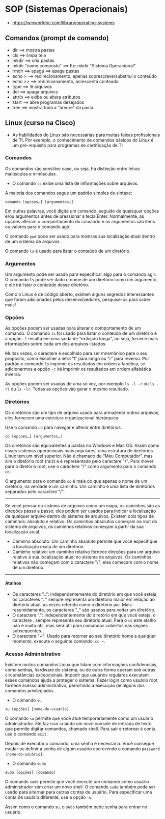 # SOP (Sistemas Operacionais)
* https://winworldpc.com/library/operating-systems

## Comandos (prompt de comando)
* dir ==> mostra pastas
* cls ==> limpa tela
* mkdir ==> cria pastas
* mkdir "nome composto" ==> Ex: mkdir "Sistema Operacional"
* rmdir ==> apaga ==> apaga pastas
* echo > ==> redirecionamento, apenas sobrescreve/substituí o conteúdo
* echo >> ==> redirecionamento, acrescenta conteúdo
* type ==> lê arquivos
* del ==> apaga arquivos
* attrib ==> exibe ou altera atributos
* start ==> abre programas desejados
* tree ==> mostra toda a "árvore" da pasta

## Linux (curso na Cisco)
* As habilidades do Linux são necessárias para muitas faixas profissionais de TI. Por exemplo, o conhecimento de comandos básicos do Linux é um pré-requisito para programas de certificação de TI

### Comandos
Os comandos são sensitive case, ou seja, há distinção entre letras maiúsculas e minúsculas.

* O comando ``` ls ```  exibe uma lista de informações sobre arquivos.

A maioria dos comandos segue um padrão simples de sintaxe:

``` comando [opcoes…] [argumentos…] ```

Em outras palavras, você digita um comando, seguido de quaisquer opções e/ou argumentos antes de pressionar a tecla Enter. Normalmente, as opções alteram o comportamento do comando e os argumentos são itens ou valores para o comando agir.

O comando ``` pwd ``` pode ser usado para mostras sua localização atual dentro de um sistema de arquivos.

O comando ``` ls ``` é usado para listar o conteúdo de um diretório.

### Argumentos
Um argumento pode ser usado para especificar algo para o comando agir. O comando ``` ls ``` pode ser dado o nome de um diretório como um argumento, e ele irá listar o conteúdo desse diretório.

Como o Linux é de código aberto, existem alguns segredos interessantes que foram adicionados pelos desenvolvedores, pesquise-os para saber mais!

### Opções
As opções podem ser usadas para alterar o comportamento de um comando. O comando ``` ls ``` foi usado para listar o conteúdo de um diretório e a opção ``` -l ``` resulta em uma saída de "exibição longa", ou seja, fornece mais irformações sobre cada um dos arquivos listados.

Muitas vezes, o caractere é escolhido para ser mnemônico para o seu propósito, como escolher a letra "l" para longo ou "r" para reverso. Por padrão o comando ``` ls ``` imprime os resultados em ordem alfabética, se adicionarmos a opção ``` -r ``` irá imprimir os resultados em ordem alfabética inversa.

As opções podem ser usadas de uma só vez, por exemplo ``` ls -l -r ``` ou ``` ls -rl ``` ou ``` ls -lr ```. Todas as opções vão gerar o mesmo resultado.

### Diretórios
Os diretórios são um tipo de arquivo usado para armazenar outros arquivos, eles fornecem uma estrutura organizacional hierárquica. 

Use o comando ``` cd ``` para navegar e alterar entre diretórios.

``` cd [opcoes…] [argumentos…] ```

Os diretórios são equivalentes a pastas no Windows e Mac OS. Assim como esses sistemas operacionais mais populares, uma estrutura de diretórios Linux tem um nível superior. Não é chamado de “Meu Computador”, mas sim o diretório root (raiz) e é representado pelo caractere "/". Para mover para o diretório root, use o caractere "/" como argumento para o comando ``` cd ```.

O argumento para o comando ``` cd ``` é mais do que apenas o nome de um diretório, na verdade é um caminho. Um caminho é uma lista de diretórios separados pelo caractere "/".

----------------------------------------------------------------------------------------------------------------
Se você pensar no sistema de arquivos como um mapa, os caminhos são as direções passo a passo; eles podem ser usados para indicar a localização de qualquer arquivo dentro do sistema de arquivos. Existem dois tipos de caminhos: absoluto e relativo. Os caminhos absolutos começam na root do sistema de arquivos, os caminhos relativos começam a partir da sua localização atual.

* Caminho absoluto: Um caminho absoluto permite que você especifique a localização exata de um diretório.
* Caminho relativo: um caminho relativo fornece direções para um arquivo relativo à sua localização atual no sistema de arquivos. Os caminhos relativos não começam com o caractere "/", eles começam com o nome de um diretório.
----------------------------------------------------------------------------------------------------------------

#### Atalhos
* Os caracteres "..": Independentemente do diretório em que você esteja, os caracteres ".." sempre representa um diretório maior em relação ao diretório atual, às vezes referido como o diretório pai. Mais resumidamente, os caracteres ".." são usados para voltar um diretório.
* O caractere ".": Independentemente do diretório em que você esteja, o caractere . sempre representa seu diretório atual. Para o ``` cd ``` este atalho não é muito útil, mas será útil para comandos cobertos nas seções subsequentes.
* O caractere "~": Usado para retornar ao seu diretório home a qualquer momento, execute o seguinte comando: ``` cd ~ ```.

### Acesso Administrativo
Existem muitos comandos Linux que lidam com informações confidenciais, como senhas, hardware do sistema, ou de outra forma operam sob outras circunstâncias excepcionais. Impedir que usuários regulares executem esses comandos ajuda a proteger o sistema. Fazer login como usuário root fornece acesso administrativo, permitindo a execução de alguns dos comandos privilegiados.

* O comando ``` su ```

``` su [opções] [nome-do-usuário] ```

O comando ``` su ``` permite que você atue temporariamente como um usuário administrador. Ele faz isso criando um novo console de entrada de texto que permite digitar comandos, chamado shell. Para sair e retornar à conta, use o comando ``` exit ```.

Depois de executar o comando, uma senha é necessária. Você consegue mudar ou definir a senha de algum usuário escrevendo o comando ``` password [nome-do-usuário] ```.

* O comando ``` sudo ```

``` sudo [opções] [comando] ```

O comando ``` sudo ``` permite que você execute um comando como usuário administrador sem criar um novo shell. O comando ``` sudo ``` também pode ser usado para alternar para outras contas de usuário. Para especificar uma conta de usuário diferente, use a opção ``` -u ```.

Assim como o comando ``` su ```, o ``` sudo ``` também pede senha para entrar no usuário.